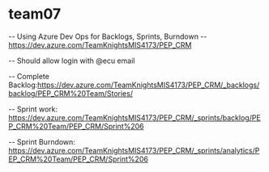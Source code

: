 # team07

-- Using Azure Dev Ops for Backlogs, Sprints, Burndown
-- https://dev.azure.com/TeamKnightsMIS4173/PEP_CRM

-- Should allow login with @ecu email

-- Complete Backlog:https://dev.azure.com/TeamKnightsMIS4173/PEP_CRM/_backlogs/backlog/PEP_CRM%20Team/Stories/

-- Sprint work: https://dev.azure.com/TeamKnightsMIS4173/PEP_CRM/_sprints/backlog/PEP_CRM%20Team/PEP_CRM/Sprint%206

-- Sprint Burndown: https://dev.azure.com/TeamKnightsMIS4173/PEP_CRM/_sprints/analytics/PEP_CRM%20Team/PEP_CRM/Sprint%206

